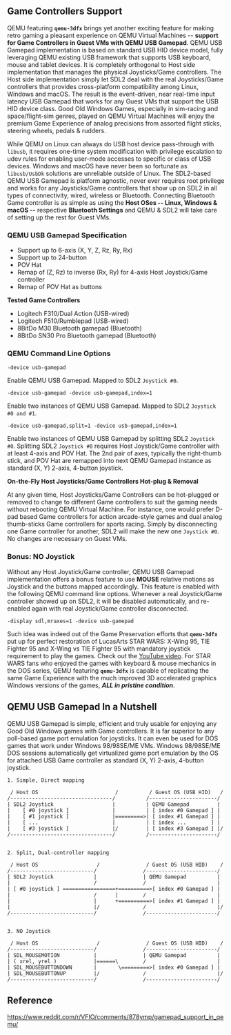 ## Game Controllers Support
QEMU featuring **`qemu-3dfx`** brings yet another exciting feature for making retro gaming a pleasant experience on QEMU Virtual Machines -- **support for Game Controllers in Guest VMs with QEMU USB Gamepad**. QEMU USB Gamepad implementation is based on standard USB HID device model, fully leveraging QEMU existing USB framework that supports USB keyboard, mouse and tablet devices. It is completely orthogonal to Host side implementation that manages the physical Joysticks/Game controllers. The Host side implementation simply let SDL2 deal with the real Joysticks/Game controllers that provides cross-platform compatibility among Linux, Windows and macOS. The result is the event-driven, near real-time input latency USB Gamepad that works for any Guest VMs that support the USB HID device class. Good Old Windows Games, especially in sim-racing and space/flight-sim genres, played on QEMU Virtual Machines will enjoy the premium Game Experience of analog precisions from assorted flight sticks, steering wheels, pedals & rudders.

While QEMU on Linux can always do USB host device pass-through with `libusb`, it requires one-time system modification with privilege escalation to udev rules for enabling user-mode accesses to specific or class of USB devices. Windows and macOS have never been so fortunate as `libusb/UsbDk` solutions are unreliable outside of Linux. The SDL2-based QEMU USB Gamepad is platform agnostic, never ever requires root privilege and works for any Joysticks/Game controllers that show up on SDL2 in all types of connectivity, wired, wireless or Bluetooth. Connecting Bluetooth Game controller is as simple as using the **Host OSes -- Linux, Windows & macOS --** respective **Bluetooth Settings** and QEMU & SDL2 will take care of setting up the rest for Guest VMs.

### QEMU USB Gamepad Specification
* Support up to 6-axis (X, Y, Z, Rz, Ry, Rx)
* Support up to 24-button
* POV Hat
* Remap of (Z, Rz) to inverse (Rx, Ry) for 4-axis Host Joystick/Game controller
* Remap of POV Hat as buttons

**Tested Game Controllers**
* Logitech F310/Dual Action (USB-wired)
* Logitech F510/Rumblepad (USB-wired)
* 8BitDo M30 Bluetooth gamepad (Bluetooth)
* 8BitDo SN30 Pro Bluetooth gamepad (Bluetooth)

### QEMU Command Line Options
```
-device usb-gamepad
```
Enable QEMU USB Gamepad. Mapped to SDL2 `Joystick #0`.
```
-device usb-gamepad -device usb-gamepad,index=1
```
Enable two instances of QEMU USB Gamepad. Mapped to SDL2 `Joystick #0 and #1`.
```
-device usb-gamepad,split=1 -device usb-gamepad,index=1
```
Enable two instances of QEMU USB Gamepad by splitting SDL2 `Joystick #0`. Splitting SDL2 `Joystick #0` requires Host Joystick/Game controller with at least 4-axis and POV Hat. The 2nd pair of axes, typically the right-thumb stick, and POV Hat are remapped into next QEMU Gamepad instance as standard (X, Y) 2-axis, 4-button joystick.

**On-the-Fly Host Joysticks/Game Controllers Hot-plug & Removal**

At any given time, Host Joysticks/Game Controllers can be hot-plugged or removed to change to different Game controllers to suit the gaming needs without rebooting QEMU Virtual Machine. For instance, one would prefer D-pad based Game controllers for action arcade-style games and dual analog thumb-sticks Game controllers for sports racing. Simply by disconnecting one Game controller for another, SDL2 will make the new one `Joystick #0`. No changes are necessary on Guest VMs.

### Bonus: NO Joystick
Without any Host Joystick/Game controller, QEMU USB Gamepad implementation offers a bonus feature to use **MOUSE** relative motions as Joystick and the buttons mapped accordingly. This feature is enabled with the following QEMU command line options. Whenever a real Joystick/Game controller showed up on SDL2, it will be disabled automatically, and re-enabled again with real Joystick/Game controller disconnected.
```
-display sdl,mraxes=1 -device usb-gamepad
```
Such idea was indeed out of the Game Preservation efforts that **`qemu-3dfx`** put up for perfect restoration of LucasArts STAR WARS: X-Wing 95, TIE Fighter 95 and X-Wing vs TIE Fighter 95 with mandatory joystick requirement to play the games. Check out the [YouTube video](https://www.youtube.com/watch?v=MiF8CcU34kc). For STAR WARS fans who enjoyed the games with keyboard & mouse mechanics in the DOS series, QEMU featuring **`qemu-3dfx`** is capable of replicating the same Game Experience with the much improved 3D accelerated graphics Windows versions of the games, ***ALL in pristine condition***.

## QEMU USB Gamepad In a Nutshell
QEMU USB Gamepad is simple, efficient and truly usable for enjoying any Good Old Windows games with Game controllers. It is far superior to any poll-based game port emulation for joysticks. It can even be used for DOS games that work under Windows 98/98SE/ME VMs. Windows 98/98SE/ME DOS sessions automatically get virtualized game port emulation by the OS for attached USB Game controller as standard (X, Y) 2-axis, 4-button joystick.
```
1. Simple, Direct mapping

 / Host OS                         /          / Guest OS (USB HID)   /
/---------------------------------/          /----------------------/
| SDL2 Joystick                   |          | QEMU Gamepad         |
|    [ #0 joystick ]              |          | [ index #0 Gamepad ] |
|    [ #1 joystick ]              |=========>| [ index #1 Gamepad ] |
|    [ ...                        |          | [ index ...        ] |
|    [ #3 joystick ]              |/         | [ index #3 Gamepad ] |/
/---------------------------------/          /----------------------/


2. Split, Dual-controller mapping

 / Host OS                   /               / Guest OS (USB HID)    /
/---------------------------/               /-----------------------/
| SDL2 Joystick             |               | QEMU Gamepad          |
|                           /               /                       |
| [ #0 joystick ] =================+==========>[ index #0 Gamepad ] |
|                           /      |        /                       |
|                           |      +==========>[ index #1 Gamepad ] |
|                           |/              /                       |/
/---------------------------/               /-----------------------/


3. NO Joystick

 / Host OS                   /               / Guest OS (USB HID)    /
/---------------------------/               /-----------------------/
| SDL_MOUSEMOTION           |               | QEMU Gamepad          |
| ( xrel, yrel )            |======\        /                       |
| SDL_MOUSEBUTTONDOWN       |       \=========>[ index #0 Gamepad ] |
| SDL_MOUSEBUTTONUP         |/              /                       |/
/---------------------------/               /-----------------------/

```
## Reference
https://www.reddit.com/r/VFIO/comments/878ymp/gamepad_support_in_qemu/
